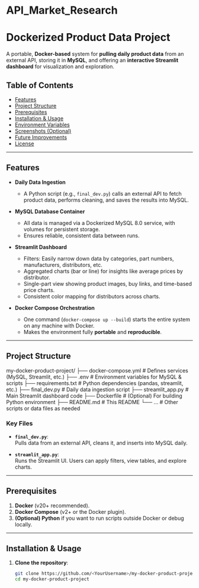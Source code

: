 # API_Market_Research
# Dockerized Product Data Project

A portable, **Docker-based** system for **pulling daily product data** from an external API, storing it in **MySQL**, and offering an **interactive Streamlit dashboard** for visualization and exploration.

## Table of Contents

- [Features](#features)
- [Project Structure](#project-structure)
- [Prerequisites](#prerequisites)
- [Installation & Usage](#installation--usage)
- [Environment Variables](#environment-variables)
- [Screenshots (Optional)](#screenshots-optional)
- [Future Improvements](#future-improvements)
- [License](#license)

---

## Features

- **Daily Data Ingestion**  
  - A Python script (e.g., `final_dev.py`) calls an external API to fetch product data, performs cleaning, and saves the results into MySQL.  

- **MySQL Database Container**  
  - All data is managed via a Dockerized MySQL 8.0 service, with volumes for persistent storage.  
  - Ensures reliable, consistent data between runs.

- **Streamlit Dashboard**  
  - Filters: Easily narrow down data by categories, part numbers, manufacturers, distributors, etc.  
  - Aggregated charts (bar or line) for insights like average prices by distributor.  
  - Single-part view showing product images, buy links, and time-based price charts.  
  - Consistent color mapping for distributors across charts.

- **Docker Compose Orchestration**  
  - One command (`docker-compose up --build`) starts the entire system on any machine with Docker.  
  - Makes the environment fully **portable** and **reproducible**.

---

## Project Structure

my-docker-product-project/ ├── docker-compose.yml # Defines services (MySQL, Streamlit, etc.) ├── .env # Environment variables for MySQL & scripts ├── requirements.txt # Python dependencies (pandas, streamlit, etc.) ├── final_dev.py # Daily data ingestion script ├── streamlit_app.py # Main Streamlit dashboard code ├── Dockerfile # (Optional) For building Python environment ├── README.md # This README └── ... # Other scripts or data files as needed


### Key Files

- **`final_dev.py`**:  
  Pulls data from an external API, cleans it, and inserts into MySQL daily.  

- **`streamlit_app.py`**:  
  Runs the Streamlit UI. Users can apply filters, view tables, and explore charts.

---

## Prerequisites

1. **Docker** (v20+ recommended).  
2. **Docker Compose** (v2+ or the Docker plugin).  
3. **(Optional) Python** if you want to run scripts outside Docker or debug locally.

---

## Installation & Usage

1. **Clone the repository**:
   ```bash
   git clone https://github.com/<YourUsername>/my-docker-product-project.git
   cd my-docker-product-project

